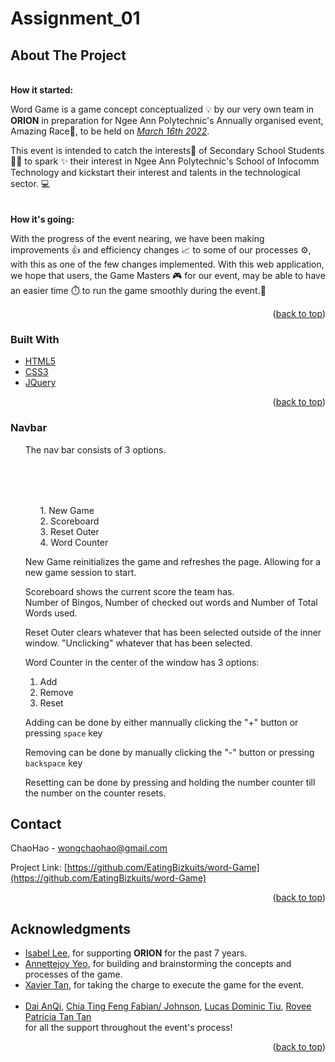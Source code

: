 # Assignment_01

<div id="top"></div>

<!-- ABOUT THE PROJECT -->
## **About The Project**

<!-- [![Product Name Screen Shot][product-screenshot]](https://example.com) -->
<br>
<b id="how-it-started">How it started:</b>

Word Game is a game concept conceptualized 💡 by our very own team in <b>ORION</b> in preparation for Ngee Ann Polytechnic's Annually organised event, Amazing Race🏁, to be held on <u><i>March 16th 2022</i></u>. 

This event is intended to catch the interests👀 of Secondary School Students🧑‍🎓 to spark ✨ their interest in Ngee Ann Polytechnic's School of Infocomm Technology and kickstart their interest and talents in the technological sector. 💻
<br><br><br>
<b id="ongoings">How it's going:</b>

With the progress of the event nearing, we have been making improvements 👍 and efficiency changes 📈 to some of our processes ⚙️, with this as one of the few changes implemented. With this web application, we hope that users, the Game Masters 🎮 for our event, may be able to have an easier time ⏱️ to run the game smoothly during the event.🏃

<p align="right">(<a href="#top">back to top</a>)</p>



### **Built With**

* [HTML5](https://developer.mozilla.org/en-US/docs/Glossary/HTML5)
* [CSS3](https://developer.mozilla.org/en-US/docs/Web/CSS)
* [JQuery](https://jquery.com)

<p align="right">(<a href="#top">back to top</a>)</p>


### **Navbar**
<ol>
  The nav bar consists of 3 options. <br>
  <ol style="margin-top: 2vh">
    1. New Game <br>
    2. Scoreboard <br>
    3. Reset Outer <br>
    4. Word Counter <br>
  </ol>

  New Game reinitializes the game and refreshes the page. Allowing for a new game session to start. <br>

  Scoreboard shows the current score the team has. <br> Number of Bingos, Number of checked out words and Number of Total Words used.

  Reset Outer clears whatever that has been selected outside of the inner window. "Unclicking" whatever that has been selected. <br>

  Word Counter in the center of the window has 3 options: <br> 
  1. Add <br>
  2. Remove <br>
  3. Reset <br>

  Adding can be done by either mannually clicking the "+" button or pressing `space` key <br>

  Removing can be done by manually clicking the "-" button or pressing `backspace` key <br>

  Resetting can be done by pressing and holding the number counter till the number on the counter resets.
</ol>




## **Contact**

ChaoHao - wongchaohao@gmail.com

Project Link: [https://github.com/EatingBizkuits/word-Game](https://github.com/EatingBizkuits/word-Game)

<p align="right">(<a href="#top">back to top</a>)</p>



<!-- ACKNOWLEDGMENTS -->
## **Acknowledgments**

* [Isabel Lee](https://www.linkedin.com/in/isabel-lee-38ba232a/), for supporting <b>ORION</b> for the past 7 years.
* [Annettejoy Yeo](https://github.com/EatingBizkuits/word-Game), for building and brainstorming the concepts and processes of the game.
* [Xavier Tan](https://github.com/EatingBizkuits/word-Game), for taking the charge to execute the game for the event.
<br><br>
* [Dai AnQi](https://github.com/EatingBizkuits/word-Game), [Chia Ting Feng Fabian/ Johnson](https://github.com/EatingBizkuits/word-Game), [Lucas Dominic Tiu](https://github.com/EatingBizkuits/word-Game), [Rovee Patricia Tan Tan](https://github.com/EatingBizkuits/word-Game)<br>for all the support throughout the event's process!
<p align="right">(<a href="#top">back to top</a>)</p>
